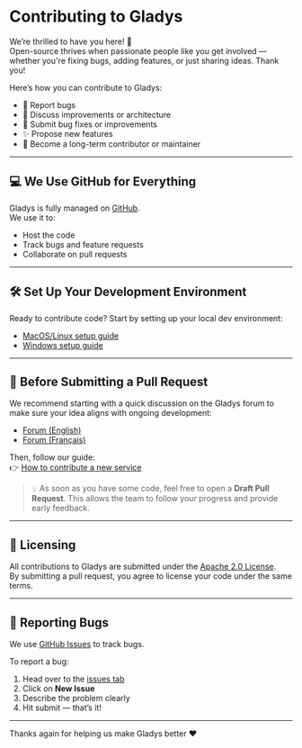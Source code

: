 # Contributing to Gladys

We’re thrilled to have you here! 🎉  
Open-source thrives when passionate people like you get involved — whether you're fixing bugs, adding features, or just sharing ideas. Thank you!

Here’s how you can contribute to Gladys:

- 🐞 Report bugs
- 💬 Discuss improvements or architecture
- 🔧 Submit bug fixes or improvements
- ✨ Propose new features
- 🤝 Become a long-term contributor or maintainer

---

## 💻 We Use GitHub for Everything

Gladys is fully managed on [GitHub](https://github.com/gladysassistant/Gladys).  
We use it to:

- Host the code
- Track bugs and feature requests
- Collaborate on pull requests

---

## 🛠️ Set Up Your Development Environment

Ready to contribute code? Start by setting up your local dev environment:

- [MacOS/Linux setup guide](https://gladysassistant.com/docs/dev/setup-development-environment-mac-linux/)
- [Windows setup guide](https://gladysassistant.com/docs/dev/setup-development-environment-windows/)

---

## 🚀 Before Submitting a Pull Request

We recommend starting with a quick discussion on the Gladys forum to make sure your idea aligns with ongoing development:

- [Forum (English)](https://en-community.gladysassistant.com/)
- [Forum (Français)](https://community.gladysassistant.com/)

Then, follow our guide:  
👉 [How to contribute a new service](https://gladysassistant.com/docs/dev/developing-a-service/)

> 💡 As soon as you have some code, feel free to open a **Draft Pull Request**. This allows the team to follow your progress and provide early feedback.

---

## 📜 Licensing

All contributions to Gladys are submitted under the [Apache 2.0 License](https://www.apache.org/licenses/LICENSE-2.0).  
By submitting a pull request, you agree to license your code under the same terms.

---

## 🐛 Reporting Bugs

We use [GitHub Issues](https://github.com/gladysassistant/Gladys/issues) to track bugs.

To report a bug:

1. Head over to the [issues tab](https://github.com/gladysassistant/Gladys/issues)
2. Click on **New Issue**
3. Describe the problem clearly
4. Hit submit — that’s it!

---

Thanks again for helping us make Gladys better ❤️
